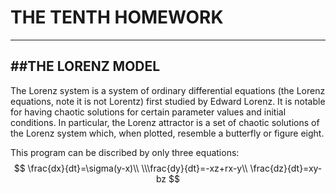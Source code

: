 # THE TENTH HOMEWORK


------
##THE LORENZ MODEL
--------------------
The Lorenz system is a system of ordinary differential equations (the Lorenz equations, note it is not Lorentz) first studied by Edward Lorenz. It is notable for having chaotic solutions for certain parameter values and initial conditions. In particular, the Lorenz attractor is a set of chaotic solutions of the Lorenz system which, when plotted, resemble a butterfly or figure eight.

This program can be discribed by only three equations:
$$
\frac{dx}{dt}=\sigma(y-x)\\
\\\frac{dy}{dt}=-xz+rx-y\\
\frac{dz}{dt}=xy-bz
$$
